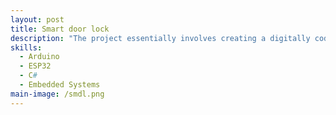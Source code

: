 ```yaml
---
layout: post
title: Smart door lock
description: "The project essentially involves creating a digitally coded lock card that provides the user with complete security. During the implementation of our project, we must adhere to specifications that impose the following conditions: The project must be programmed to meet the following requirements: Allow the owner to enter the 4-digit code. Change the code. Allow the owner to open the door using their fingerprint. Allow the owner to open the door using their RFID card. Allow the owner to open the door using a push button inside."
skills: 
  - Arduino
  - ESP32
  - C#
  - Embedded Systems
main-image: /smdl.png
---
```

